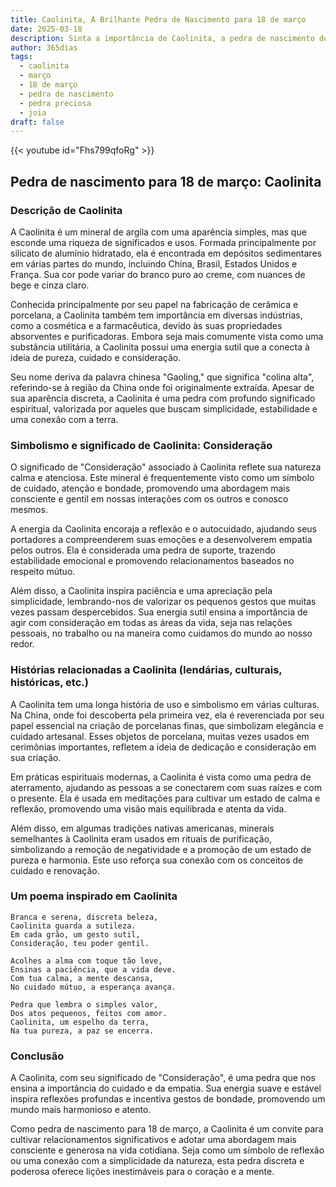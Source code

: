 ```yaml
---
title: Caolinita, A Brilhante Pedra de Nascimento para 18 de março
date: 2025-03-18
description: Sinta a importância de Caolinita, a pedra de nascimento de 18 de março que simboliza Consideração. Deixe que sua beleza e significado iluminem seu dia.
author: 365dias
tags:
  - caolinita
  - março
  - 18 de março
  - pedra de nascimento
  - pedra preciosa
  - joia
draft: false
---
```


{{< youtube id="Fhs799qfoRg" >}}

## Pedra de nascimento para 18 de março: Caolinita

### Descrição de Caolinita

A Caolinita é um mineral de argila com uma aparência simples, mas que esconde uma riqueza de significados e usos. Formada principalmente por silicato de alumínio hidratado, ela é encontrada em depósitos sedimentares em várias partes do mundo, incluindo China, Brasil, Estados Unidos e França. Sua cor pode variar do branco puro ao creme, com nuances de bege e cinza claro.

Conhecida principalmente por seu papel na fabricação de cerâmica e porcelana, a Caolinita também tem importância em diversas indústrias, como a cosmética e a farmacêutica, devido às suas propriedades absorventes e purificadoras. Embora seja mais comumente vista como uma substância utilitária, a Caolinita possui uma energia sutil que a conecta à ideia de pureza, cuidado e consideração.

Seu nome deriva da palavra chinesa "Gaoling," que significa "colina alta", referindo-se à região da China onde foi originalmente extraída. Apesar de sua aparência discreta, a Caolinita é uma pedra com profundo significado espiritual, valorizada por aqueles que buscam simplicidade, estabilidade e uma conexão com a terra.

### Simbolismo e significado de Caolinita: Consideração

O significado de "Consideração" associado à Caolinita reflete sua natureza calma e atenciosa. Este mineral é frequentemente visto como um símbolo de cuidado, atenção e bondade, promovendo uma abordagem mais consciente e gentil em nossas interações com os outros e conosco mesmos.

A energia da Caolinita encoraja a reflexão e o autocuidado, ajudando seus portadores a compreenderem suas emoções e a desenvolverem empatia pelos outros. Ela é considerada uma pedra de suporte, trazendo estabilidade emocional e promovendo relacionamentos baseados no respeito mútuo.

Além disso, a Caolinita inspira paciência e uma apreciação pela simplicidade, lembrando-nos de valorizar os pequenos gestos que muitas vezes passam despercebidos. Sua energia sutil ensina a importância de agir com consideração em todas as áreas da vida, seja nas relações pessoais, no trabalho ou na maneira como cuidamos do mundo ao nosso redor.

### Histórias relacionadas a Caolinita (lendárias, culturais, históricas, etc.)

A Caolinita tem uma longa história de uso e simbolismo em várias culturas. Na China, onde foi descoberta pela primeira vez, ela é reverenciada por seu papel essencial na criação de porcelanas finas, que simbolizam elegância e cuidado artesanal. Esses objetos de porcelana, muitas vezes usados em cerimônias importantes, refletem a ideia de dedicação e consideração em sua criação.

Em práticas espirituais modernas, a Caolinita é vista como uma pedra de aterramento, ajudando as pessoas a se conectarem com suas raízes e com o presente. Ela é usada em meditações para cultivar um estado de calma e reflexão, promovendo uma visão mais equilibrada e atenta da vida.

Além disso, em algumas tradições nativas americanas, minerais semelhantes à Caolinita eram usados em rituais de purificação, simbolizando a remoção de negatividade e a promoção de um estado de pureza e harmonia. Este uso reforça sua conexão com os conceitos de cuidado e renovação.

### Um poema inspirado em Caolinita

```
Branca e serena, discreta beleza,  
Caolinita guarda a sutileza.  
Em cada grão, um gesto sutil,  
Consideração, teu poder gentil.  

Acolhes a alma com toque tão leve,  
Ensinas a paciência, que a vida deve.  
Com tua calma, a mente descansa,  
No cuidado mútuo, a esperança avança.  

Pedra que lembra o simples valor,  
Dos atos pequenos, feitos com amor.  
Caolinita, um espelho da terra,  
Na tua pureza, a paz se encerra.  
```

### Conclusão

A Caolinita, com seu significado de "Consideração", é uma pedra que nos ensina a importância do cuidado e da empatia. Sua energia suave e estável inspira reflexões profundas e incentiva gestos de bondade, promovendo um mundo mais harmonioso e atento.

Como pedra de nascimento para 18 de março, a Caolinita é um convite para cultivar relacionamentos significativos e adotar uma abordagem mais consciente e generosa na vida cotidiana. Seja como um símbolo de reflexão ou uma conexão com a simplicidade da natureza, esta pedra discreta e poderosa oferece lições inestimáveis para o coração e a mente.
